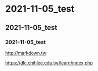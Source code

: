# 2021-11-05_test
## 2021-11-05_test
### 2021-11-05_test
<http://markdown.tw>


<https://dlc.chihlee.edu.tw/learn/index.php>

